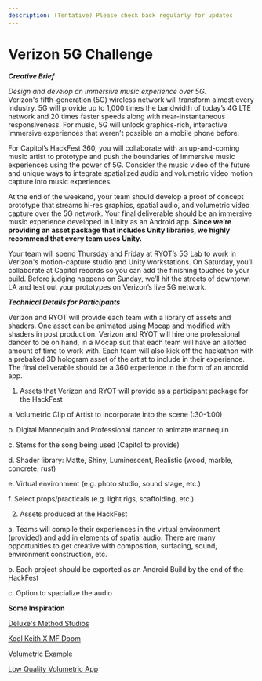 ```yaml
---
description: (Tentative) Please check back regularly for updates
---
```


# Verizon 5G Challenge

_**Creative Brief**_ 

_Design and develop an immersive music experience over 5G._  
Verizon's fifth-generation \(5G\) wireless network will transform almost every industry. 5G will provide up to 1,000 times the bandwidth of today’s 4G LTE network and 20 times faster speeds along with near-instantaneous responsiveness. For music, 5G will unlock graphics-rich, interactive immersive experiences that weren’t possible on a mobile phone before.   
  
For Capitol’s HackFest 360, you will collaborate with an up-and-coming music artist to prototype and push the boundaries of immersive music experiences using the power of 5G. Consider the music video of the future and unique ways to integrate spatialized audio and volumetric video motion capture into music experiences.   
  
At the end of the weekend, your team should develop a proof of concept prototype that streams hi-res graphics, spatial audio, and volumetric video capture over the 5G network. Your final deliverable should be an immersive music experience developed in Unity as an Android app. ​**Since we’re providing an asset package that includes Unity libraries, we highly recommend that every team uses Unity.** 

Your team will spend Thursday and Friday at RYOT’s 5G Lab to work in Verizon's motion-capture studio and Unity workstations. On Saturday, you’ll collaborate at Capitol records so you can add the finishing touches to your build. Before judging happens on Sunday, we’ll hit the streets of downtown LA and test out your prototypes on Verizon’s live 5G network.  
  


_**Technical Details for Participants**_   
  
Verizon and RYOT will provide each team with a library of assets and shaders. One asset can be animated using Mocap and modified with shaders in post production. Verizon and RYOT will hire one professional dancer to be on hand, in a Mocap suit that each team will have an allotted amount of time to work with. Each team will also kick off the hackathon with a prebaked 3D hologram asset of the artist to include in their experience. The final deliverable should be a 360 experience in the form of an android app.   
  
1. Assets that Verizon and RYOT will provide as a participant package for the HackFest 

a. Volumetric Clip of Artist to incorporate into the scene \(:30-1:00\) 

b. Digital Mannequin and Professional dancer to animate mannequin 

c. Stems for the song being used \(Capitol to provide\) 

d. Shader library: Matte, Shiny, Luminescent, Realistic \(wood, marble, concrete, rust\) 

e. Virtual environment \(e.g. photo studio, sound stage, etc.\) 

f. Select props/practicals \(e.g. light rigs, scaffolding, etc.\)  
  


2. Assets produced at the HackFest 

a. Teams will compile their experiences in the virtual environment \(provided\) and add in elements of spatial audio. There are many opportunities to get creative with composition, surfacing, sound, environment construction, etc. 

b. Each project should be exported as an Android Build by the end of the HackFest

c. Option to spacialize the audio



**Some Inspiration**

[Deluxe's Method Studios](https://vimeo.com/169599296)

[Kool Keith X MF Doom](https://vimeo.com/187604216)

[Volumetric Example](https://www.youtube.com/watch?v=lWLZ4RfUpTQ)

[Low Quality Volumetric App](https://itunes.apple.com/us/app/fuse-it-ar-video-story-maker/id1294295138?mt=8)

